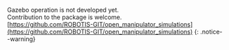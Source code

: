Gazebo operation is not developed yet.  
Contribution to the package is welcome.  
[https://github.com/ROBOTIS-GIT/open_manipulator_simulations](https://github.com/ROBOTIS-GIT/open_manipulator_simulations)
{: .notice--warning}